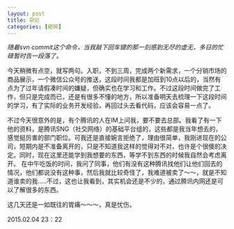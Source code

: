 ```yaml
---
layout: post
title: 杂记
categories: [砸碎]
---
```


*随着svn commit这个命令，当我敲下回车键的那一刻感到无尽的虚无，多日的忙碌暂时告一段落了。*

今天稍微有点空，就写两句。入职，不到三周，完成两个新需求，一个分销市场的商品展示，一个微信公众号的推送，这段时间我都是加班到10点以后的，当然有点为了过年请假凑时间的嫌疑，但确实也在学习和工作。不过这段时间做完了工作，但只是完成而已，还是有很多不懂的地方，所以准备明天去梳理一下这段时间的学习，有了实际的业务开发经验，再回过头去看代码，应该会容易一点了。

不过今天很意外的是，有个腾讯的人在IM上问我，要不要去总部。我看了有一下他的资料，是腾讯SNG（社交网络）的基础平台组的，这些都是我当年想去的，感觉挺厉害的部门职位。可我还是直接婉言拒绝了，理由很简单，我刚进现在的公司，短期内是不准备离开的，只是不知道我这样的觉得对不对，也许是个很傻的决定。同时，现在这里还能学到我想要的东西，等学不到东西的时候我自然会考虑离开。 在中午吃饭的时间，我问了同事，他们有没有这种腾讯找他们让他们回去的情况，他们都说没有这种事，然后我就比较奇怪了，我难道被卖了～～，就是不知道谁卖的我.....不过，这也让我看到，其实机会还是不少的，通过腾讯内网还是可以了解很多的东西。

这几天还是一如既往的胃痛～～～，真是忧伤。


2015.02.04  23：22